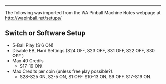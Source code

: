 ***
The following was imported from the WA Pinball Machine Notes webpage at http://wapinball.net/setups/
## Switch or Software Setup
-   5-Ball Play (S16 ON)
-   Disable EB, Hard Settings (S24 OFF, S23 OFF, S31 OFF, S22 OFF, S30 OFF )
-   Max 40 Credits
    -   S17-19 ON\
-   Max Credits per coin (unless free play possible?).
    -   S28-S25 ON, S2-5 ON, S1 OFF, S10-13 ON, S9 OFF. S17-S19 ON.